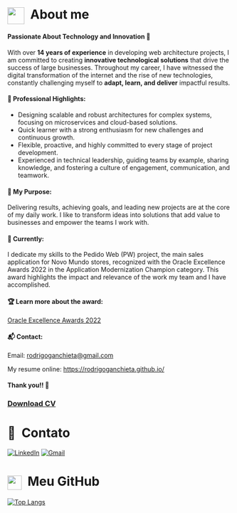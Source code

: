 # <img class="emoji" src="https://avatars.githubusercontent.com/u/43011556" style="vertical-align: middle; width: 38px; height: 38px;"> &nbsp;About me

#### Passionate About Technology and Innovation 🚀

With over <b>14 years of experience</b> in developing web architecture projects, I am committed to creating <b>innovative technological solutions</b> that drive the success of large businesses. Throughout my career, I have witnessed the digital transformation of the internet and the rise of new technologies, constantly challenging myself to <b>adapt, learn, and deliver</b> impactful results.

#### 💼 Professional Highlights:

- Designing scalable and robust architectures for complex systems, focusing on microservices and cloud-based solutions.
- Quick learner with a strong enthusiasm for new challenges and continuous growth.
- Flexible, proactive, and highly committed to every stage of project development.
- Experienced in technical leadership, guiding teams by example, sharing knowledge, and fostering a culture of engagement, communication, and teamwork.

#### 🎯 My Purpose:

Delivering results, achieving goals, and leading new projects are at the core of my daily work. I like to transform ideas into solutions that add value to businesses and empower the teams I work with.

#### 📌 Currently:

I dedicate my skills to the Pedido Web (PW) project, the main sales application for Novo Mundo stores, recognized with the Oracle Excellence Awards 2022 in the Application Modernization Champion category. This award highlights the impact and relevance of the work my team and I have accomplished.

#### 🏆 Learn more about the award:
<a href="https://blogs.oracle.com/cloud-infrastructure/post/oracle-excellence-awards-2022"> Oracle Excellence Awards 2022</a>

#### 📬 Contact:
Email: <a href="mailto:rodrigoganchieta@gmail.com">rodrigoganchieta@gmail.com</a>

My resume online: <a href="https://rodrigoganchieta.github.io"/>https://rodrigoganchieta.github.io/</a>

#### Thank you!! 🙏

### <a href="https://rodrigoganchieta.github.io/cv/resume-rodrigo-goncalves-de-anchieta.pdf">Download CV</a>

# :book: &nbsp;Contato

[![LinkedIn](https://img.shields.io/badge/linkedin-%230077B5.svg?style=for-the-badge&logo=linkedin&logoColor=white&link=LINK-DO-SEU-LINKEDIN)](https://www.linkedin.com/in/rodrigo-goncalves-de-anchieta/)
[![Gmail](https://img.shields.io/badge/Gmail-D14836?style=for-the-badge&logo=gmail&logoColor=white&link=mailto:rodrigoganchieta@gmail.com)](mailto:rodrigoganchieta@gmail.com)

# <img class="emoji" src="https://github.githubassets.com/images/icons/emoji/octocat.png" style="vertical-align: middle; width: 32px; height: 32px;"> &nbsp;Meu GitHub

[![Top Langs](https://github-readme-stats.vercel.app/api/top-langs/?username=rodrigoganchieta&langs_count=20&layout=compact&line_height=400&card_width=400&custom_title=Tecnologias%20mais%20utilizadas)](https://github.com/anuraghazra/github-readme-stats)




